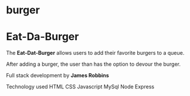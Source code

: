 # burger

# Eat-Da-Burger #

The **Eat-Dat-Burger** allows users to add their favorite burgers to a queue.  

After adding a burger, the user than has the option to devour the burger.

Full stack development by **James Robbins**

Technology used
  HTML
  CSS
  Javascript
  MySql
  Node
  Express

